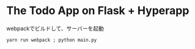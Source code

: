 # The Todo App on Flask + Hyperapp

webpackでビルドして、サーバーを起動

```
yarn run webpack ; python main.py
```
